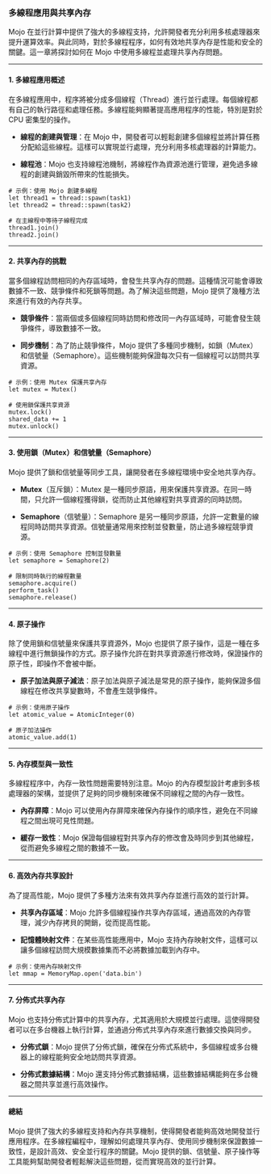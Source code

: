 ### **多線程應用與共享內存**

Mojo 在並行計算中提供了強大的多線程支持，允許開發者充分利用多核處理器來提升運算效率。與此同時，對於多線程程序，如何有效地共享內存是性能和安全的關鍵。這一章將探討如何在 Mojo 中使用多線程並處理共享內存問題。

---

#### **1. 多線程應用概述**

在多線程應用中，程序將被分成多個線程（Thread）進行並行處理。每個線程都有自己的執行路徑和處理任務。多線程能夠顯著提高應用程序的性能，特別是對於 CPU 密集型的操作。

- **線程的創建與管理**：在 Mojo 中，開發者可以輕鬆創建多個線程並將計算任務分配給這些線程。這樣可以實現並行處理，充分利用多核處理器的計算能力。
  
- **線程池**：Mojo 也支持線程池機制，將線程作為資源池進行管理，避免過多線程的創建與銷毀所帶來的性能損失。

```mojo
# 示例：使用 Mojo 創建多線程
let thread1 = thread::spawn(task1)
let thread2 = thread::spawn(task2)

# 在主線程中等待子線程完成
thread1.join()
thread2.join()
```

---

#### **2. 共享內存的挑戰**

當多個線程訪問相同的內存區域時，會發生共享內存的問題。這種情況可能會導致數據不一致、競爭條件和死鎖等問題。為了解決這些問題，Mojo 提供了幾種方法來進行有效的內存共享。

- **競爭條件**：當兩個或多個線程同時訪問和修改同一內存區域時，可能會發生競爭條件，導致數據不一致。
  
- **同步機制**：為了防止競爭條件，Mojo 提供了多種同步機制，如鎖（Mutex）和信號量（Semaphore）。這些機制能夠保證每次只有一個線程可以訪問共享資源。

```mojo
# 示例：使用 Mutex 保護共享內存
let mutex = Mutex()

# 使用鎖保護共享資源
mutex.lock()
shared_data += 1
mutex.unlock()
```

---

#### **3. 使用鎖（Mutex）和信號量（Semaphore）**

Mojo 提供了鎖和信號量等同步工具，讓開發者在多線程環境中安全地共享內存。

- **Mutex**（互斥鎖）：Mutex 是一種同步原語，用來保護共享資源。在同一時間，只允許一個線程獲得鎖，從而防止其他線程對共享資源的同時訪問。

- **Semaphore**（信號量）：Semaphore 是另一種同步原語，允許一定數量的線程同時訪問共享資源。信號量通常用來控制並發數量，防止過多線程競爭資源。

```mojo
# 示例：使用 Semaphore 控制並發數量
let semaphore = Semaphore(2)

# 限制同時執行的線程數量
semaphore.acquire()
perform_task()
semaphore.release()
```

---

#### **4. 原子操作**

除了使用鎖和信號量來保護共享資源外，Mojo 也提供了原子操作，這是一種在多線程中進行無鎖操作的方式。原子操作允許在對共享資源進行修改時，保證操作的原子性，即操作不會被中斷。

- **原子加法與原子減法**：原子加法與原子減法是常見的原子操作，能夠保證多個線程在修改共享變數時，不會產生競爭條件。

```mojo
# 示例：使用原子操作
let atomic_value = AtomicInteger(0)

# 原子加法操作
atomic_value.add(1)
```

---

#### **5. 內存模型與一致性**

多線程程序中，內存一致性問題需要特別注意。Mojo 的內存模型設計考慮到多核處理器的架構，並提供了足夠的同步機制來確保不同線程之間的內存一致性。

- **內存屏障**：Mojo 可以使用內存屏障來確保內存操作的順序性，避免在不同線程之間出現可見性問題。

- **緩存一致性**：Mojo 保證每個線程對共享內存的修改會及時同步到其他線程，從而避免多線程之間的數據不一致。

---

#### **6. 高效內存共享設計**

為了提高性能，Mojo 提供了多種方法來有效共享內存並進行高效的並行計算。

- **共享內存區域**：Mojo 允許多個線程操作共享內存區域，通過高效的內存管理，減少內存拷貝的開銷，從而提高性能。

- **記憶體映射文件**：在某些高性能應用中，Mojo 支持內存映射文件，這樣可以讓多個線程訪問大規模數據集而不必將數據加載到內存中。

```mojo
# 示例：使用內存映射文件
let mmap = MemoryMap.open('data.bin')
```

---

#### **7. 分佈式共享內存**

Mojo 也支持分佈式計算中的共享內存，尤其適用於大規模並行處理。這使得開發者可以在多台機器上執行計算，並通過分佈式共享內存來進行數據交換與同步。

- **分佈式鎖**：Mojo 提供了分佈式鎖，確保在分佈式系統中，多個線程或多台機器上的線程能夠安全地訪問共享資源。

- **分佈式數據結構**：Mojo 還支持分佈式數據結構，這些數據結構能夠在多台機器之間共享並進行高效操作。

---

#### **總結**

Mojo 提供了強大的多線程支持和內存共享機制，使得開發者能夠高效地開發並行應用程序。在多線程編程中，理解如何處理共享內存、使用同步機制來保證數據一致性，是設計高效、安全並行程序的關鍵。Mojo 提供的鎖、信號量、原子操作等工具能夠幫助開發者輕鬆解決這些問題，從而實現高效的並行計算。